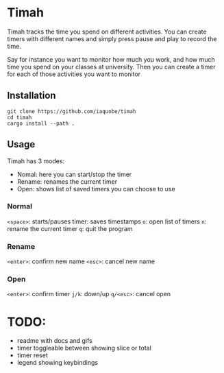 # Timah
Timah tracks the time you spend on different activities.
You can create timers with different names and simply press pause and play to
record the time. 

Say for instance you want to monitor how much you work, and how much time you
spend on your classes at university. Then you can create a timer for each of
those activities you want to monitor


## Installation
```
git clone https://github.com/iaquobe/timah
cd timah 
cargo install --path .
```


## Usage
Timah has 3 modes: 

- Nomal: here you can start/stop the timer
- Rename: renames the current timer
- Open: shows list of saved timers you can choose to use

### Normal 
`<space>`: starts/pauses timer: saves timestamps 
`o`: open list of timers
`n`: rename the current timer
`q`: quit the program

### Rename
`<enter>`: confirm new name
`<esc>`: cancel new name

### Open
`<enter>`: confirm timer
`j/k`: down/up
`q/<esc>`: cancel open

# TODO: 
- readme with docs and gifs
- timer toggleable between showing slice or total
- timer reset 
- legend showing keybindings
